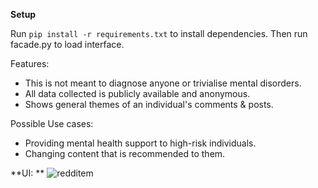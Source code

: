 **Setup**

Run ``pip install -r requirements.txt`` to install dependencies.
Then run facade.py to load interface.

 
Features:
- This is not meant to diagnose anyone or trivialise mental disorders.
- All data collected is publicly available and anonymous.
- Shows general themes of an individual's comments & posts.


Possible Use cases:

- Providing mental health support to high-risk individuals.
- Changing content that is recommended to them.


**UI: **
![redditem](https://github.com/L-Forster/RedditMentalDisorders/assets/120142008/3f97e7f9-b734-475b-9bf2-60ca5a6ee09e)
